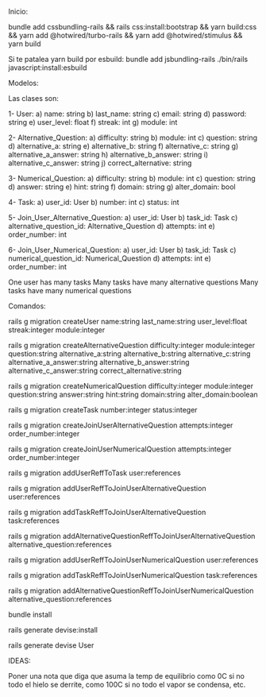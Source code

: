 Inicio:

bundle add cssbundling-rails &&
rails css:install:bootstrap &&
yarn build:css &&
yarn add @hotwired/turbo-rails &&
yarn add @hotwired/stimulus &&
yarn build

Si te patalea yarn build por esbuild: bundle add jsbundling-rails ./bin/rails javascript:install:esbuild


Modelos:

Las clases son:

1- User:
a) name: string
b) last_name: string
c) email: string
d) password: string
e) user_level: float
f) streak: int
g) module: int

2- Alternative_Question:
a) difficulty: string
b) module: int
c) question: string
d) alternative_a: string
e) alternative_b: string
f) alternative_c: string
g) alternative_a_answer: string
h) alternative_b_answer: string
i) alternative_c_answer: string
j) correct_alternative: string

3- Numerical_Question:
a) difficulty: string
b) module: int
c) question: string
d) answer: string
e) hint: string
f) domain: string
g) alter_domain: bool

4- Task:
a) user_id: User
b) number: int
c) status: int

5- Join_User_Alternative_Question:
a) user_id: User
b) task_id: Task
c) alternative_question_id: Alternative_Question
d) attempts: int
e) order_number: int

6- Join_User_Numerical_Question:
a) user_id: User
b) task_id: Task
c) numerical_question_id: Numerical_Question
d) attempts: int
e) order_number: int

One user has many tasks
Many tasks have many alternative questions
Many tasks have many numerical questions


Comandos:

rails g migration createUser name:string last_name:string user_level:float streak:integer module:integer

rails g migration createAlternativeQuestion difficulty:integer module:integer question:string alternative_a:string alternative_b:string alternative_c:string alternative_a_answer:string alternative_b_answer:string alternative_c_answer:string correct_alternative:string

rails g migration createNumericalQuestion difficulty:integer module:integer question:string answer:string hint:string domain:string alter_domain:boolean

rails g migration createTask number:integer status:integer

rails g migration createJoinUserAlternativeQuestion attempts:integer order_number:integer

rails g migration createJoinUserNumericalQuestion attempts:integer order_number:integer

rails g migration addUserReffToTask user:references

rails g migration addUserReffToJoinUserAlternativeQuestion user:references

rails g migration addTaskReffToJoinUserAlternativeQuestion task:references

rails g migration addAlternativeQuestionReffToJoinUserAlternativeQuestion alternative_question:references

rails g migration addUserReffToJoinUserNumericalQuestion user:references

rails g migration addTaskReffToJoinUserNumericalQuestion task:references

rails g migration addAlternativeQuestionReffToJoinUserNumericalQuestion alternative_question:references

bundle install

rails generate devise:install

rails generate devise User



IDEAS:

Poner una nota que diga que asuma la temp de equilibrio como 0C si no todo el hielo se derrite, como 100C si no todo el vapor se condensa, etc.